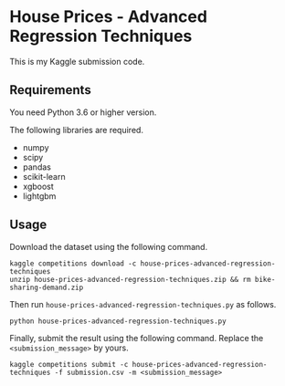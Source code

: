 # House Prices - Advanced Regression Techniques

This is my Kaggle submission code.

## Requirements

You need Python 3.6 or higher version.

The following libraries are required.

- numpy
- scipy
- pandas
- scikit-learn
- xgboost
- lightgbm

## Usage

Download the dataset using the following command.

```
kaggle competitions download -c house-prices-advanced-regression-techniques
unzip house-prices-advanced-regression-techniques.zip && rm bike-sharing-demand.zip
```

Then run `house-prices-advanced-regression-techniques.py` as follows.

```
python house-prices-advanced-regression-techniques.py
```

Finally, submit the result using the following command. Replace the `<submission_message>` by yours.

```
kaggle competitions submit -c house-prices-advanced-regression-techniques -f submission.csv -m <submission_message>
```
